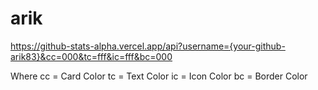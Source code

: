 # arik

https://github-stats-alpha.vercel.app/api?username={your-github-arik83}&cc=000&tc=fff&ic=fff&bc=000

Where cc = Card Color
      tc = Text Color
      ic = Icon Color
      bc = Border Color

